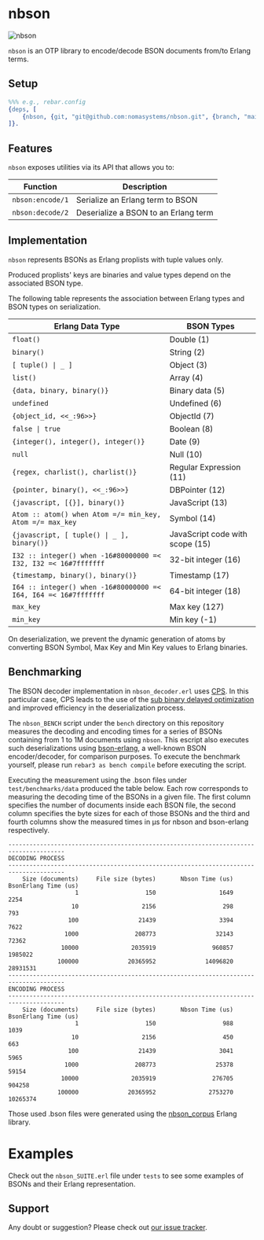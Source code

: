 # nbson
![nbson](https://github.com/nomasystems/nbson/actions/workflows/build.yml/badge.svg)

`nbson` is an OTP library to encode/decode BSON documents from/to Erlang terms.

## Setup

```erl
%%% e.g., rebar.config
{deps, [
    {nbson, {git, "git@github.com:nomasystems/nbson.git", {branch, "main"}}}
]}.
```

## Features
`nbson` exposes utilities via its API that allows you to:

| Function | Description |
| -------- | ----------- |
| `nbson:encode/1` | Serialize an Erlang term to BSON |
| `nbson:decode/2` | Deserialize a BSON to an Erlang term |

## Implementation
`nbson` represents BSONs as Erlang proplists with tuple values only.

Produced proplists' keys are binaries and value types depend on the associated BSON type.

The following table represents the association between Erlang types and BSON types on serialization.

| Erlang Data Type | BSON Types |
| ---------------- | ---------- |
| `float()` | Double (1) |
| `binary()` | String (2) |
| `[ tuple() \| _ ] ` | Object (3) |
| `list()` | Array (4) |
| `{data, binary, binary()}` | Binary data (5) |
| `undefined` | Undefined (6) |
| `{object_id, <<_:96>>}` | ObjectId (7) |
| `false \| true` | Boolean (8) |
| `{integer(), integer(), integer()}` | Date (9) |
| `null` | Null (10) |
| `{regex, charlist(), charlist()}` | Regular Expression (11) |
| `{pointer, binary(), <<_:96>>}` | DBPointer (12) |
| `{javascript, [{}], binary()}` | JavaScript (13) |
| `Atom :: atom() when Atom =/= min_key, Atom =/= max_key` | Symbol (14)
| `{javascript, [ tuple() \| _ ], binary()}` | JavaScript code with scope (15) |
| `I32 :: integer() when -16#80000000 =< I32, I32 =< 16#7fffffff` | 32-bit integer (16) |
| `{timestamp, binary(), binary()}` | Timestamp (17) |
| `I64 :: integer() when -16#80000000 =< I64, I64 =< 16#7fffffff` | 64-bit integer (18) |
| `max_key` | Max key (127) |
| `min_key` | Min key (-1) |

On deserialization, we prevent the dynamic generation of atoms by converting BSON Symbol, Max Key and Min Key values to Erlang binaries.

## Benchmarking
The BSON decoder implementation in `nbson_decoder.erl` uses [CPS](https://en.wikipedia.org/wiki/Continuation-passing_style). In this particular case, CPS leads to the use of the [sub binary delayed optimization](https://www.erlang.org/doc/efficiency_guide/binaryhandling.html#match-context) and improved efficiency in the deserialization process.

The `nbson_BENCH` script under the `bench` directory on this repository measures the decoding and encoding times for a series of BSONs containing from 1 to 1M documents using `nbson`. This escript also executes such deserializations using [bson-erlang](https://github.com/comtihon/bson-erlang), a well-known BSON encoder/decoder, for comparison purposes. To execute the benchmark yourself, please run `rebar3 as bench compile` before executing the script.

Executing the measurement using the .bson files under `test/benchmarks/data` produced the table below. Each row corresponds to measuring the decoding time of the BSONs in a given file. The first column specifies the number of documents inside each BSON file, the second column specifies the byte sizes for each of those BSONs and the third and fourth columns show the measured times in µs for nbson and bson-erlang respectively.

```
--------------------------------------------------------------------------------------
DECODING PROCESS
--------------------------------------------------------------------------------------
    Size (documents)     File size (bytes)       Nbson Time (us)  BsonErlang Time (us)
                   1                   150                  1649                  2254
                  10                  2156                   298                   793
                 100                 21439                  3394                  7622
                1000                208773                 32143                 72362
               10000               2035919                960857               1985022
              100000              20365952              14096820              28931531
--------------------------------------------------------------------------------------
ENCODING PROCESS
--------------------------------------------------------------------------------------
    Size (documents)     File size (bytes)       Nbson Time (us)  BsonErlang Time (us)
                   1                   150                   988                  1039
                  10                  2156                   450                   663
                 100                 21439                  3041                  5965
                1000                208773                 25378                 59154
               10000               2035919                276705                904258
              100000              20365952               2753270              10265374
```

Those used .bson files were generated using the [nbson_corpus](https://github.com/nomasystems/nbson_corpus) Erlang library.

# Examples
Check out the `nbson_SUITE.erl` file under `tests` to see some examples of BSONs and their Erlang representation.

## Support
Any doubt or suggestion? Please check out [our issue tracker](https://github.com/nomasystems/nbson/issues).
